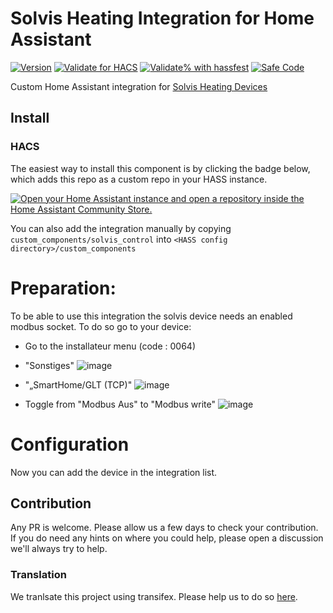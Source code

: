 # Solvis Heating Integration for Home Assistant

[![Version](https://img.shields.io/github/v/release/LarsK1/hass_solvis_control?label=version)](https://github.com/LarsK1/hass_solvis_control/releases/latest)
[![Validate for HACS](https://github.com/LarsK1/hass_solvis_control/workflows/Validate%20for%20HACS/badge.svg)](https://github.com/LarsK1/hass_solvis_control/actions/workflows/hacs.yml)
[![Validate% with hassfest](https://github.com/LarsK1/hass_solvis_control/workflows/Validate%20with%20hassfest/badge.svg)](https://github.com/LarsK1/hass_solvis_control/actions/workflows/hassfest.yml)
[![Safe Code](https://github.com/LarsK1/hass_solvis_control/actions/workflows/github-code-scanning/codeql/badge.svg)](https://github.com/LarsK1/hass_solvis_control/actions/workflows/codeql.yml)

Custom Home Assistant integration for [Solvis Heating Devices](https://www.solvis.de/) 

## Install
### HACS
The easiest way to install this component is by clicking the badge below, which adds this repo as a custom repo in your HASS instance.

[![Open your Home Assistant instance and open a repository inside the Home Assistant Community Store.](https://my.home-assistant.io/badges/hacs_repository.svg)](https://my.home-assistant.io/redirect/hacs_repository/?category=Integration&owner=LarsK1&repository=hass_solvis_control)

You can also add the integration manually by copying `custom_components/solvis_control` into `<HASS config directory>/custom_components`

# Preparation:
To be able to use this integration the solvis device needs an enabled modbus socket. To do so go to your device:
- Go to the installateur menu (code : 0064)
- "Sonstiges"
![image](https://github.com/user-attachments/assets/88367744-915a-444b-8203-c0c3b3bf1ef6)

- "„SmartHome/GLT (TCP)"
![image](https://github.com/user-attachments/assets/b4a20d03-589c-43bd-9683-df33d5124052)

- Toggle from "Modbus Aus" to "Modbus write"
![image](https://github.com/user-attachments/assets/cd5d7cd3-98c8-422a-afdd-bd66520a1c94)
# Configuration
Now you can add the device in the integration list.


## Contribution

Any PR is welcome. Please allow us a few days to check your contribution. If you do need any hints on where you could help, please open a discussion we'll always try to help.
### Translation
We tranlsate this project using transifex. Please help us to do so [here](https://explore.transifex.com/homeassistant-solvis/homeassistant-solvis-plugin/).

